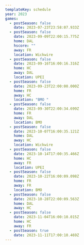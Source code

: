 ```yaml
---
templateKey: schedule
year: 2023
games:
  - postSeason: false
    date: 2023-07-23T23:58:07.933Z
  - postSeason: false
    date: 2023-09-09T22:00:15.775Z
    home: DAL
    hscore: ""
    away: FR
    location: Wickwire
  - postSeason: false
    date: 2023-09-16T16:00:16.316Z
    home: HC
    away: DAL
    location: UPEI
  - postSeason: false
    date: 2023-09-23T22:00:00.000Z
    home: FR
    away: HC
    location: "BMO "
  - postSeason: false
    date: 2023-09-30T22:00:34.699Z
    home: FR
    away: DAL
    location: BMO
  - postSeason: false
    date: 2023-10-07T16:00:35.121Z
    home: DAL
    away: HC
    location: Wickwire
  - postSeason: false
    date: 2023-10-14T17:00:35.466Z
    home: HC
    away: FR
    location: UPEI
  - postSeason: false
    date: 2023-10-22T16:00:09.098Z
    home: FR
    away: FR
    location: BMO
  - postSeason: false
    date: 2023-10-28T22:00:09.563Z
    home: DAL
    away: HC
  - postSeason: false
    date: 2023-11-04T16:00:10.015Z
    home: HC
    away: FR
  - postSeason: true
    date: 2023-11-11T17:00:10.469Z
---
```


